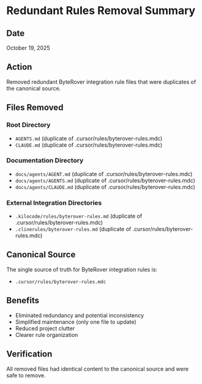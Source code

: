 # Redundant Rules Removal Summary

## Date
October 19, 2025

## Action
Removed redundant ByteRover integration rule files that were duplicates of the canonical source.

## Files Removed

### Root Directory
- `AGENTS.md` (duplicate of .cursor/rules/byterover-rules.mdc)
- `CLAUDE.md` (duplicate of .cursor/rules/byterover-rules.mdc)

### Documentation Directory
- `docs/agents/AGENT.md` (duplicate of .cursor/rules/byterover-rules.mdc)
- `docs/agents/AGENTS.md` (duplicate of .cursor/rules/byterover-rules.mdc)
- `docs/agents/CLAUDE.md` (duplicate of .cursor/rules/byterover-rules.mdc)

### External Integration Directories
- `.kilocode/rules/byterover-rules.md` (duplicate of .cursor/rules/byterover-rules.mdc)
- `.clinerules/byterover-rules.md` (duplicate of .cursor/rules/byterover-rules.mdc)

## Canonical Source
The single source of truth for ByteRover integration rules is:
- `.cursor/rules/byterover-rules.mdc`

## Benefits
- Eliminated redundancy and potential inconsistency
- Simplified maintenance (only one file to update)
- Reduced project clutter
- Clearer rule organization

## Verification
All removed files had identical content to the canonical source and were safe to remove.
